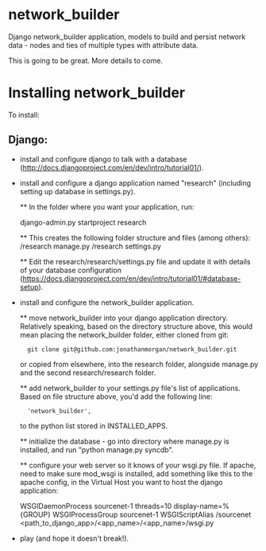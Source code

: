 network_builder
===============

Django network_builder application, models to build and persist network data - nodes and ties of multiple types with attribute data.

This is going to be great.  More details to come.

Installing network_builder
==========================

To install:

Django:
-------

* install and configure django to talk with a database (http://docs.djangoproject.com/en/dev/intro/tutorial01/).

* install and configure a django application named "research" (including setting up database in settings.py).

    ** In the folder where you want your application, run:
    
    django-admin.py startproject research

    ** This creates the following folder structure and files (among others):
        /research
            manage.py
            /research
                settings.py
    
    ** Edit the research/research/settings.py file and update it with details of your database configuration (https://docs.djangoproject.com/en/dev/intro/tutorial01/#database-setup).

* install and configure the network_builder application.

    ** move network_builder into your django application directory.  Relatively speaking, based on the directory structure above, this would mean placing the network_builder folder, either cloned from git:
        
        git clone git@github.com:jonathanmorgan/network_builder.git
        
    or copied from elsewhere, into the research folder, alongside manage.py and the second research/research folder.
        
    ** add network_builder to your settings.py file's list of applications.  Based on file structure above, you'd add the following line:

        'network_builder',  

    to the python list stored in INSTALLED_APPS.

    ** initialize the database - go into directory where manage.py is installed, and run "python manage.py syncdb".

    ** configure your web server so it knows of your wsgi.py file.  If apache, need to make sure mod_wsgi is installed, add something like this to the apache config, in the Virtual Host you want to host the django application:
    
    WSGIDaemonProcess sourcenet-1 threads=10 display-name=%{GROUP}
    WSGIProcessGroup sourcenet-1
    WSGIScriptAlias /sourcenet <path_to_django_app>/<app_name>/<app_name>/wsgi.py
    
* play (and hope it doesn't break!).